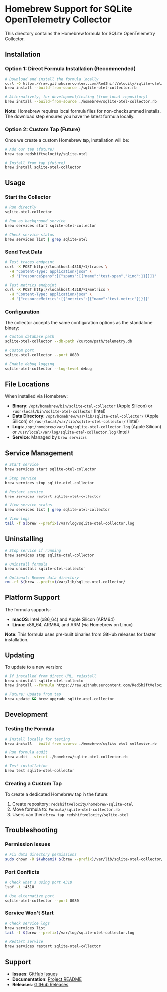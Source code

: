 # Homebrew Support for SQLite OpenTelemetry Collector

This directory contains the Homebrew formula for SQLite OpenTelemetry Collector.

## Installation

### Option 1: Direct Formula Installation (Recommended)

```bash
# Download and install the formula locally
curl -O https://raw.githubusercontent.com/RedShiftVelocity/sqlite-otel/main/homebrew/sqlite-otel-collector.rb
brew install --build-from-source ./sqlite-otel-collector.rb

# Alternatively, for development/testing (from local repository)
brew install --build-from-source ./homebrew/sqlite-otel-collector.rb
```

**Note**: Homebrew requires local formula files for non-checksummed installs. The download step ensures you have the latest formula locally.

### Option 2: Custom Tap (Future)

Once we create a custom Homebrew tap, installation will be:

```bash
# Add our tap (future)
brew tap redshiftvelocity/sqlite-otel

# Install from tap (future)  
brew install sqlite-otel-collector
```

## Usage

### Start the Collector

```bash
# Run directly
sqlite-otel-collector

# Run as background service
brew services start sqlite-otel-collector

# Check service status
brew services list | grep sqlite-otel
```

### Send Test Data

```bash
# Test traces endpoint
curl -X POST http://localhost:4318/v1/traces \
  -H "Content-Type: application/json" \
  -d '{"resourceSpans":[{"spans":[{"name":"test-span","kind":1}]}]}'

# Test metrics endpoint  
curl -X POST http://localhost:4318/v1/metrics \
  -H "Content-Type: application/json" \
  -d '{"resourceMetrics":[{"metrics":[{"name":"test-metric"}]}]}'
```

### Configuration

The collector accepts the same configuration options as the standalone binary:

```bash
# Custom database path
sqlite-otel-collector --db-path /custom/path/telemetry.db

# Custom port
sqlite-otel-collector --port 8080

# Enable debug logging
sqlite-otel-collector --log-level debug
```

## File Locations

When installed via Homebrew:

- **Binary**: `/opt/homebrew/bin/sqlite-otel-collector` (Apple Silicon) or `/usr/local/bin/sqlite-otel-collector` (Intel)
- **Data Directory**: `/opt/homebrew/var/lib/sqlite-otel-collector/` (Apple Silicon) or `/usr/local/var/lib/sqlite-otel-collector/` (Intel)
- **Logs**: `/opt/homebrew/var/log/sqlite-otel-collector.log` (Apple Silicon) or `/usr/local/var/log/sqlite-otel-collector.log` (Intel)
- **Service**: Managed by `brew services`

## Service Management

```bash
# Start service
brew services start sqlite-otel-collector

# Stop service  
brew services stop sqlite-otel-collector

# Restart service
brew services restart sqlite-otel-collector

# View service status
brew services list | grep sqlite-otel-collector

# View logs
tail -f $(brew --prefix)/var/log/sqlite-otel-collector.log
```

## Uninstalling

```bash
# Stop service if running
brew services stop sqlite-otel-collector

# Uninstall formula
brew uninstall sqlite-otel-collector

# Optional: Remove data directory
rm -rf $(brew --prefix)/var/lib/sqlite-otel-collector/
```

## Platform Support

The formula supports:

- **macOS**: Intel (x86_64) and Apple Silicon (ARM64)  
- **Linux**: x86_64, ARM64, and ARM (via Homebrew on Linux)

**Note**: This formula uses pre-built binaries from GitHub releases for faster installation.

## Updating

To update to a new version:

```bash
# If installed from direct URL, reinstall
brew uninstall sqlite-otel-collector
brew install --formula https://raw.githubusercontent.com/RedShiftVelocity/sqlite-otel/main/homebrew/sqlite-otel-collector.rb

# Future: Update from tap
brew update && brew upgrade sqlite-otel-collector
```

## Development

### Testing the Formula

```bash
# Install locally for testing
brew install --build-from-source ./homebrew/sqlite-otel-collector.rb

# Run formula audit
brew audit --strict ./homebrew/sqlite-otel-collector.rb

# Test installation
brew test sqlite-otel-collector
```

### Creating a Custom Tap

To create a dedicated Homebrew tap in the future:

1. Create repository: `redshiftvelocity/homebrew-sqlite-otel`
2. Move formula to: `Formula/sqlite-otel-collector.rb`
3. Users can then: `brew tap redshiftvelocity/sqlite-otel`

## Troubleshooting

### Permission Issues

```bash
# Fix data directory permissions
sudo chown -R $(whoami) $(brew --prefix)/var/lib/sqlite-otel-collector/
```

### Port Conflicts

```bash
# Check what's using port 4318
lsof -i :4318

# Use alternative port
sqlite-otel-collector --port 8080
```

### Service Won't Start

```bash
# Check service logs
brew services list
tail -f $(brew --prefix)/var/log/sqlite-otel-collector.log

# Restart service
brew services restart sqlite-otel-collector
```

## Support

- **Issues**: [GitHub Issues](https://github.com/RedShiftVelocity/sqlite-otel/issues)
- **Documentation**: [Project README](https://github.com/RedShiftVelocity/sqlite-otel)
- **Releases**: [GitHub Releases](https://github.com/RedShiftVelocity/sqlite-otel/releases)